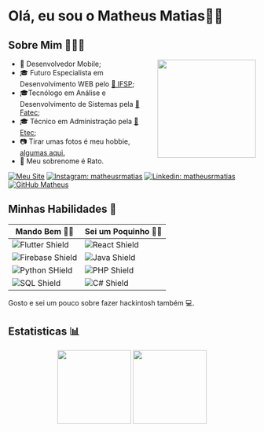 # Olá, eu sou o Matheus Matias👋🏻

## Sobre Mim 🧑🏻‍💻

<a href="https://storyset.com/">
<img src="https://github.com/matheusrmatias/matheusrmatias/assets/115509118/cecebba1-8969-48ed-beee-e549cefc9ec4" width=200 align='right'>
</a>

- 📱 Desenvolvedor Mobile;
- 🎓 Futuro Especialista em Desenvolvimento WEB pelo [🏫 IFSP](https://itp.ifsp.edu.br/);
- 🎓Tecnólogo em Análise e Desenvolvimento de Sistemas pela [🏫 Fatec](https://fatecitapetininga.edu.br/);
- 🎓 Técnico em Administração pela [🏫 Etec](https://etecdarcypereirademoraes.com.br/);
- 📷 Tirar umas fotos é meu hobbie, [algumas aqui.](https://www.instagram.com/matheusrfotografias/)
- 🐀 Meu sobrenome é Rato.


[![Meu Site](https://img.shields.io/badge/Meu%20Site-orange)](https://matheusrmatias.dev.br)
[![Instagram: matheusrmatias](https://img.shields.io/badge/-matheusrmatias-F21B54?style=flat-square&logo=Instagram&logoColor=white&link=https://www.instagram.com/in/matheusrmatias/)](https://www.instagram.com/matheusrmatias/)
[![Linkedin: matheusrmatias](https://img.shields.io/badge/-matheusrmatias-blue?style=flat-square&logo=Linkedin&logoColor=white&link=https://www.linkedin.com/in/matheusrmatias/)](https://www.linkedin.com/in/matheusrmatias/)
[![GitHub Matheus](https://img.shields.io/github/followers/matheusrmatias?label=follow&style=social)](https://github.com/matheusrmatias)

## Minhas Habilidades 🦾


<div align="center">
  
| Mando Bem 💪🏻                                                                                                       | Sei um Poquinho 🤏🏻                                                                                         |
| ------------------------------------------------------------------------------------------------------------------ | ---------------------------------------------------------------------------------------------------------- |
| ![Flutter Shield](https://img.shields.io/badge/Flutter-02569B?style=for-the-badge&logo=flutter&logoColor=white)    | ![React Shield](https://img.shields.io/badge/React-20232A?style=for-the-badge&logo=react&logoColor=61DAFB) |
| ![Firebase Shield](https://img.shields.io/badge/Firebase-yellow?style=for-the-badge&logo=firebase&logoColor=white) | ![Java Shield](https://img.shields.io/badge/Java-ED8B00?style=for-the-badge&logo=openjdk&logoColor=white)  |
| ![Python SHield](https://img.shields.io/badge/Python-14354C?style=for-the-badge&logo=python&logoColor=white)       | ![PHP Shield](https://img.shields.io/badge/PHP-777BB4?style=for-the-badge&logo=php&logoColor=white)        |
| ![SQL Shield](https://img.shields.io/badge/SQL-07405E?style=for-the-badge&logo=sql&logoColor=white)                | ![C# Shield](https://img.shields.io/badge/C%23-239120?style=for-the-badge&logo=c-sharp&logoColor=white)    |

</div>

Gosto e sei um pouco sobre fazer hackintosh também 💻.


## Estatisticas 📊

<p  align="center">
  <img src="https://github-readme-stats.vercel.app/api?username=matheusrmatias&show_icons=true&theme=dark" height=150>
  <img src="https://github-readme-stats.vercel.app/api/top-langs/?username=matheusrmatias&theme=dark&layout=compact" height=150>  
</p>
